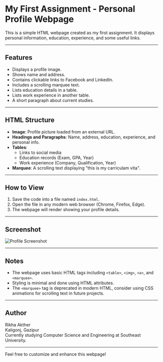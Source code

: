 # My First Assignment - Personal Profile Webpage

This is a simple HTML webpage created as my first assignment. It displays personal information, education, experience, and some useful links.

---

## Features

- Displays a profile image.
- Shows name and address.
- Contains clickable links to Facebook and LinkedIn.
- Includes a scrolling marquee text.
- Lists education details in a table.
- Lists work experience in another table.
- A short paragraph about current studies.

---

## HTML Structure

- **Image**: Profile picture loaded from an external URL.
- **Headings and Paragraphs**: Name, address, education, experience, and personal info.
- **Tables**:  
  - Links to social media  
  - Education records (Exam, GPA, Year)  
  - Work experience (Company, Qualification, Year)  
- **Marquee**: A scrolling text displaying "this is my carriculam vita".

---

## How to View

1. Save the code into a file named `index.html`.
2. Open the file in any modern web browser (Chrome, Firefox, Edge).
3. The webpage will render showing your profile details.

---

## Screenshot

![Profile Screenshot](https://cdn.pixabay.com/photo/2023/05/12/10/47/ai-generated-7988262_640.jpg)

---

## Notes

- The webpage uses basic HTML tags including `<table>`, `<img>`, `<a>`, and `<marquee>`.
- Styling is minimal and done using HTML attributes.
- The `<marquee>` tag is deprecated in modern HTML, consider using CSS animations for scrolling text in future projects.

---

## Author

Rikha Akther  
Kaligonj, Gazipur  
Currently studying Computer Science and Engineering at Southeast University.

---

Feel free to customize and enhance this webpage!
